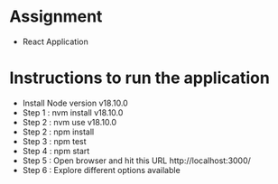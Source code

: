 # Assignment
- React Application 

# Instructions to run the application
 - Install Node version v18.10.0
 - Step 1 : nvm install v18.10.0
 - Step 2 : nvm use v18.10.0
 - Step 2 : npm install
 - Step 3 : npm test
 - Step 4 : npm start
 - Step 5 : Open browser and hit this URL http://localhost:3000/
 - Step 6 : Explore different options available

